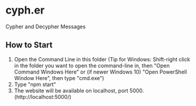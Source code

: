 # cyph.er
Cypher and Decypher Messages

## How to Start
1. Open the Command Line in this folder (Tip for Windows: Shift-right click in the folder you want to open the command-line in, then "Open Command Windows Here" or (if newer Windows 10) "Open PowerShell Window Here", then type "cmd.exe")
2. Type "npm start"
3. The website will be available on localhost, port 5000. (http://localhost:5000/)
